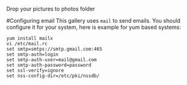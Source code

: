 Drop your pictures to photos folder

#Configuring email
This gallery uses `mail` to send emails. You should configure it for your system, here is example for yum based systems:

	yum install mailx
	vi /etc/mail.rc
	set smtp=smtps://smtp.gmail.com:465
	set smtp-auth=login
	set smtp-auth-user=mail@gmail.com
	set smtp-auth-password=password
	set ssl-verify=ignore
	set nss-config-dir=/etc/pki/nssdb/